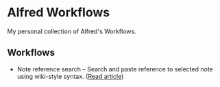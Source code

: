# Alfred Workflows

My personal collection of Alfred's Workflows.

## Workflows

- Note reference search – Search and paste reference to selected note using wiki-style syntax. ([Read article](https://szymonkrajewski.pl/find-reference-to-note-using-alfred/))
